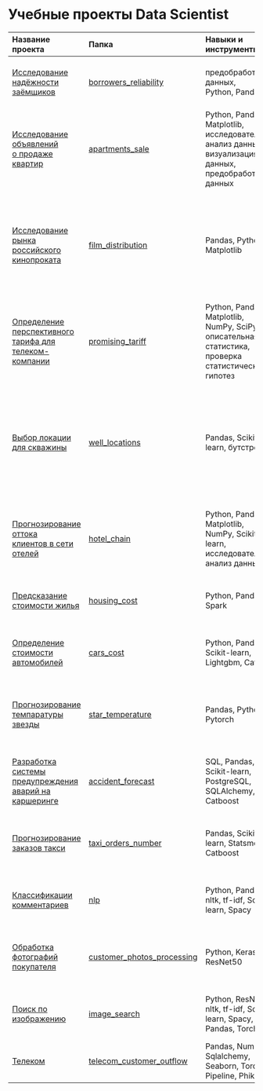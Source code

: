 # Учебные проекты Data Scientist 

| Название проекта| Папка|Навыки и инструменты| Задача проекта|
| :---------------|:-----|:-------------------|:----------------|
|[Исследование надёжности <br> заёмщиков](https://github.com/evgenijzozulya/my_project_yp/tree/main/borrowers_reliability)|[borrowers_reliability](https://github.com/evgenijzozulya/my_project_yp/tree/main/borrowers_reliability)|предобработка данных, <br> Python, Pandas|Изучить влияние различных факторов на возврат кредита в срок|                                                               
|[Исследование объявлений <br> о продаже квартир](https://github.com/evgenijzozulya/my_project_yp/tree/main/apartments_sale)|[apartments_sale](https://github.com/evgenijzozulya/my_project_yp/tree/main/apartments_sale)|Python, Pandas, Matplotlib, <br> исследовательский анализ данных, <br> визуализация данных, предобработка данных|Выявить ключевые параметры влияющие на стоимость квартиры|
|[Исследование рынка <br> российского кинопроката](https://github.com/evgenijzozulya/my_project_yp/tree/main/film_distribution)|[film_distribution](https://github.com/evgenijzozulya/my_project_yp/tree/main/film_distribution)|Pandas, Python, Matplotlib| Изучить рынок российского кинопроката и выявить текущие тренды. Основной вопрос, насколько фильмы  <br> c государственной поддержкой интересны зрителю|
|[Определение перспективного <br> тарифа для телеком-компании](https://github.com/evgenijzozulya/my_project_yp/tree/main/promising_tariff)|[promising_tariff](https://github.com/evgenijzozulya/my_project_yp/tree/main/promising_tariff)|Python, Pandas, Matplotlib, <br> NumPy, SciPy, описательная статистика, <br> проверка статистических гипотез|Определить тариф приносящий больше всего денег|
|[Выбор локации для скважины](https://github.com/evgenijzozulya/my_project_yp/tree/main/well_locations)|[well_locations](https://github.com/evgenijzozulya/my_project_yp/tree/main/well_locations)|Pandas, Scikit-learn, бутстреп|Построить модель машинного обучения, которая поможет определить регион, где добыча принесёт наибольшую прибыль. Проанализировать возможную прибыль и риски|
|[Прогнозирование оттока <br> клиентов в сети отелей](https://github.com/evgenijzozulya/my_project_yp/tree/main/hotel_chain)|[hotel_chain](https://github.com/evgenijzozulya/my_project_yp/tree/main/hotel_chain)|Python, Pandas, Matplotlib, <br> NumPy, Scikit-learn, <br> исследовательский анализ данных| Разработать модель машинного обучения, которая предсказывает отказ от брони номера в отеле|
|[Предсказание стоимости жилья](https://github.com/evgenijzozulya/my_project_yp/tree/main/housing_cost)|[housing_cost](https://github.com/evgenijzozulya/my_project_yp/tree/main/housing_cost)|Python, Pandas, Spark|Модель предсказания медианной стоимости квартиры|
|[Определение стоимости автомобилей](https://github.com/evgenijzozulya/my_project_yp/tree/main/cars_cost)|[cars_cost](https://github.com/evgenijzozulya/my_project_yp/tree/main/cars_cost)|Python, Pandas, Scikit-learn, <br> Lightgbm, Catboost|Построить модель для определения рыночной стоимости своего автомобиля|
|[Прогнозирование темпаратуры звезды](https://github.com/evgenijzozulya/my_project_yp/tree/main/star_temperature)|[star_temperature](https://github.com/evgenijzozulya/my_project_yp/tree/main/star_temperature)|Pandas, Python, Pytorch|C помощью нейросети определять температуру на поверхности обнаруженных звёзд|
|[Разработка системы предупреждения <br> аварий на каршеринге](https://github.com/evgenijzozulya/my_project_yp/tree/main/accident_forecast)|[accident_forecast](https://github.com/evgenijzozulya/my_project_yp/tree/main/accident_forecast)|SQL, Pandas, Scikit-learn, PostgreSQL, SQLAlchemy, Catboost|Cоздать систему, которая могла бы оценить риск ДТП по выбранному маршруту движения|
|[Прогнозирование заказов такси](https://github.com/evgenijzozulya/my_project_yp/tree/main/taxi_orders_number)|[taxi_orders_number](https://github.com/evgenijzozulya/my_project_yp/tree/main/taxi_orders_number)|Pandas, Scikit-learn, Statsmodels, Catboost|Построить модель, которая спрогнозирует количество заказов такси на следующий час|
|[Классификации комментариев](https://github.com/evgenijzozulya/my_project_yp/tree/main/nlp)|[nlp](https://github.com/evgenijzozulya/my_project_yp/tree/main/nlp)|Python, Pandas, nltk, tf-idf, Scikit-learn, Spacy| Обучите модель классифицировать комментарии на позитивные и негативные|
|[Обработка фотографий покупателя](https://github.com/evgenijzozulya/my_project_yp/tree/main/customer_photos_processing)|[customer_photos_processing](https://github.com/evgenijzozulya/my_project_yp/tree/main/customer_photos_processing)|Python, Keras, ResNet50|Постройте модель, которая по фотографии определит приблизительный возраст человека|
|[Поиск по изображению](https://github.com/evgenijzozulya/my_project_yp/tree/main/image_search)|[image_search](https://github.com/evgenijzozulya/my_project_yp/tree/main/image_search)|Python, ResNet50, nltk, tf-idf, Scikit-learn, Spacy, Pandas, Torchvision| Разработать модель соединяющую текстовые данные и изображения|
|[Телеком](https://github.com/evgenijzozulya/my_project_yp/tree/main/telecom_customer_outflow)|[telecom_customer_outflow](https://github.com/evgenijzozulya/my_project_yp/tree/main/telecom_customer_outflow)| Pandas, Numpy, Sqlalchemy, Seaborn, Torch, Pipeline, Phik| Обучение модели предсказания ухода клиента|
